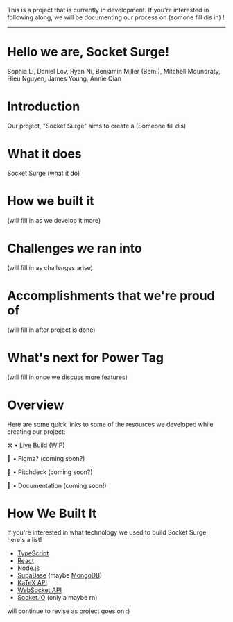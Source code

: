 This is a project that is currently in development. If you're interested in following along, we will be documenting our process on (somone fill dis in) !

---

# Hello we are, Socket Surge!
Sophia Li,
Daniel Lov,
Ryan Ni,
Benjamin Miller (Bem!), 
Mitchell Moundraty,
Hieu Nguyen,
James Young,
Annie Qian


# Introduction
Our project, "Socket Surge" aims to create a (Someone fill dis)

# What it does
Socket Surge (what it do)

# How we built it
(will fill in as we develop it more)

# Challenges we ran into
(will fill in as challenges arise)

# Accomplishments that we're proud of
(will fill in after project is done)

# What's next for Power Tag
(will fill in once we discuss more features)

# Overview
Here are some quick links to some of the resources we developed while creating our project:

⚒️ • [Live Build](FILL_IN_LINK_LATER) (WIP)

📐 • Figma? (coming soon?) 

📢 • Pitchdeck (coming soon?) 

📕 • Documentation (coming soon!) 

# How We Built It
If you're interested in what technology we used to build Socket Surge, here's a list!

- [TypeScript](https://www.typescriptlang.org/docs/)
- [React](https://legacy.reactjs.org/docs/getting-started.html)
- [Node.js](https://nodejs.org/docs/latest/api/)
- [SupaBase](https://supabase.com/docs) (maybe [MongoDB](https://www.mongodb.com/docs/))
- [KaTeX API](https://katex.org/docs/api)
- [WebSocket API](https://developer.mozilla.org/en-US/docs/Web/API/WebSockets_API)
- [Socket.IO](https://socket.io/docs/v4/) (only a maybe rn)

will continue to revise as project goes on :)



 
